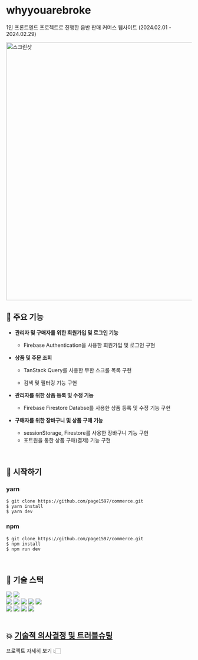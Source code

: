# whyyouarebroke
1인 프론트엔드 프로젝트로 진행한 음반 판매 커머스 웹사이트 (2024.02.01 - 2024.02.29)

<img width="700" alt="스크린샷" src="https://github.com/page1597/commerce/assets/62283847/aa91edfb-9481-498d-8e6e-be38edf95c5d">

<br/>

## 📌 주요 기능
- <b>관리자 및 구매자를 위한 회원가입 및 로그인 기능</b>
  - Firebase Authentication을 사용한 회원가입 및 로그인 구현
    
- <b>상품 및 주문 조회</b>
  - TanStack Query를 사용한 무한 스크롤 목록 구현
    
  - 검색 및 필터링 기능 구현
- <b>관리자를 위한 상품 등록 및 수정 기능</b>
  - Firebase Firestore Databse를 사용한 상품 등록 및 수정 기능 구현
    
- <b>구매자를 위한 장바구니 및 상품 구매 기능</b>
  - sessionStorage, Firestore를 사용한 장바구니 기능 구현
  - 포트원을 통한 상품 구매(결제) 기능 구현

<br/>

## 🏁 시작하기
### yarn
```shell
$ git clone https://github.com/page1597/commerce.git
$ yarn install
$ yarn dev
```
### npm
```shell
$ git clone https://github.com/page1597/commerce.git
$ npm install
$ npm run dev
```
<br/>

## 🔧 기술 스택
<div>
  <img src="https://img.shields.io/badge/Yarn-2C8EBB?style=for-the-badge&logo=yarn&logoColor=white"> 
  <img src="https://img.shields.io/badge/Vite-646CFF?style=for-the-badge&logo=Vite&logoColor=white">
</div>
<div>
  <img src="https://img.shields.io/badge/react-61DAFB?style=for-the-badge&logo=react&logoColor=black"> 
  <img src="https://img.shields.io/badge/Typescript-3178C6?style=for-the-badge&logo=Typescript&logoColor=white"/>
  <img src="https://img.shields.io/badge/Tailwind CSS-06B6D4?style=for-the-badge&logo=Tailwind CSS&logoColor=white"/>
  <img src="https://img.shields.io/badge/shadcnui-000000?style=for-the-badge&logo=shadcnui&logoColor=white">
  <img src="https://img.shields.io/badge/Firebase-FFCA28?style=for-the-badge&logo=firebase&logoColor=black">
</div>
<div>
  <img src="https://img.shields.io/badge/git-F05032?style=for-the-badge&logo=git&logoColor=white"> 
  <img src="https://img.shields.io/badge/github-181717?style=for-the-badge&logo=github&logoColor=white"> 
  <img src="https://img.shields.io/badge/amazonaws-232F3E?style=for-the-badge&logo=amazonaws&logoColor=white"> 
  <img src="https://img.shields.io/badge/amazons3-569A31?style=for-the-badge&logo=amazons3&logoColor=white"> 
</div>

<br/>

## 💥 [기술적 의사결정 및 트러블슈팅](https://ripple-mosquito-141.notion.site/whyyouarebroke-efa339bd48c84bc588dcf5645771f195?pvs=4)
프로젝트 자세히 보기 👆🏻

